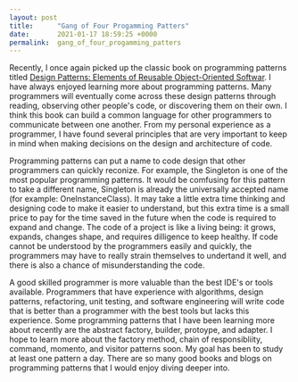 ```yaml
---
layout: post
title:      "Gang of Four Progamming Patters"
date:       2021-01-17 18:59:25 +0000
permalink:  gang_of_four_progamming_patters
---
```



Recently, I once again picked up the classic book on programming patterns titled [Design Patterns: Elements of Reusable Object-Oriented Softwar](https://www.amazon.com/Design-Patterns-Elements-Reusable-Object-Oriented/dp/0201633612/ref=sr_1_4?dchild=1&keywords=programming+patterns&qid=1610908326&sr=8-4). I have always enjoyed learning more about programming patterns. Many programmers will eventually come across these design patterns through reading, observing other people's code, or discovering them on their own. I think this book can build a common language for other programmers to communicate between one another. From my personal experience as a programmer, I have found several principles that are very important to keep in mind when making decisions on the design and architecture of code.

Programming patterns can put a name to code design that other programmers can quickly reconize. For example, the Singleton is one of the most popular programming patterns. It would be comfusing for this pattern to take a different name, Singleton is already the universally accepted name (for example: OneInstanceClass).  It may take a little extra time thinking and designing code to make it easier to understand, but this extra time is a small price to pay for the time saved in the future when the code is required to expand and change. The code of a project is like a living being: it grows, expands, changes shape, and requires dilligence to keep healthy. If code cannot be understood by the programmers easily and quickly, the programmers may have to really strain themselves to undertand it well, and there is also a chance of misunderstanding the code.

A good skilled programmer is more valuable than the best IDE's or tools available. Programmers that have experience with algorithms, design patterns, refactoring, unit testing, and software engineering will write code that is better than a programmer with the best tools but lacks this experience. Some programming patterns that I have been learning more about recently are the abstract factory, builder, protoype, and adapter. I hope to learn more about the factory method, chain of responsibliity, command, momento, and visitor patterns soon. My goal has been to study at least one pattern a day. There are so many good books and blogs on programming patterns that I would enjoy diving deeper into. 
